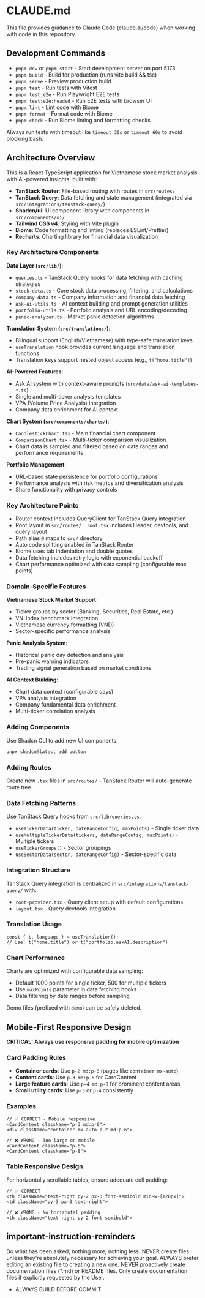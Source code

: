 # CLAUDE.md

This file provides guidance to Claude Code (claude.ai/code) when working with code in this repository.

## Development Commands

- `pnpm dev` or `pnpm start` - Start development server on port 5173
- `pnpm build` - Build for production (runs vite build && tsc)
- `pnpm serve` - Preview production build
- `pnpm test` - Run tests with Vitest
- `pnpm test:e2e` - Run Playwright E2E tests
- `pnpm test:e2e:headed` - Run E2E tests with browser UI
- `pnpm lint` - Lint code with Biome
- `pnpm format` - Format code with Biome  
- `pnpm check` - Run Biome linting and formatting checks

Always run tests with timeout like `timeout 30s` or `timeout 60s` to avoid blocking bash.

## Architecture Overview

This is a React TypeScript application for Vietnamese stock market analysis with AI-powered insights, built with:

- **TanStack Router**: File-based routing with routes in `src/routes/`
- **TanStack Query**: Data fetching and state management (integrated via `src/integrations/tanstack-query/`)
- **Shadcn/ui**: UI component library with components in `src/components/ui/`
- **Tailwind CSS v4**: Styling with Vite plugin
- **Biome**: Code formatting and linting (replaces ESLint/Prettier)
- **Recharts**: Charting library for financial data visualization

### Key Architecture Components

**Data Layer (`src/lib/`)**:
- `queries.ts` - TanStack Query hooks for data fetching with caching strategies
- `stock-data.ts` - Core stock data processing, filtering, and calculations
- `company-data.ts` - Company information and financial data fetching
- `ask-ai-utils.ts` - AI context building and prompt generation utilities
- `portfolio-utils.ts` - Portfolio analysis and URL encoding/decoding
- `panic-analyzer.ts` - Market panic detection algorithms

**Translation System (`src/translations/`)**:
- Bilingual support (English/Vietnamese) with type-safe translation keys
- `useTranslation` hook provides current language and translation functions
- Translation keys support nested object access (e.g., `t("home.title")`)

**AI-Powered Features**:
- Ask AI system with context-aware prompts (`src/data/ask-ai-templates-*.ts`)
- Single and multi-ticker analysis templates
- VPA (Volume Price Analysis) integration
- Company data enrichment for AI context

**Chart System (`src/components/charts/`)**:
- `CandlestickChart.tsx` - Main financial chart component
- `ComparisonChart.tsx` - Multi-ticker comparison visualization
- Chart data is sampled and filtered based on date ranges and performance requirements

**Portfolio Management**:
- URL-based state persistence for portfolio configurations
- Performance analysis with risk metrics and diversification analysis
- Share functionality with privacy controls

### Key Architecture Points

- Router context includes QueryClient for TanStack Query integration
- Root layout in `src/routes/__root.tsx` includes Header, devtools, and query layout
- Path alias `@` maps to `src/` directory
- Auto code splitting enabled in TanStack Router
- Biome uses tab indentation and double quotes
- Data fetching includes retry logic with exponential backoff
- Chart performance optimized with data sampling (configurable max points)

### Domain-Specific Features

**Vietnamese Stock Market Support**:
- Ticker groups by sector (Banking, Securities, Real Estate, etc.)
- VN-Index benchmark integration
- Vietnamese currency formatting (VND)
- Sector-specific performance analysis

**Panic Analysis System**:
- Historical panic day detection and analysis
- Pre-panic warning indicators
- Trading signal generation based on market conditions

**AI Context Building**:
- Chart data context (configurable days)
- VPA analysis integration
- Company fundamental data enrichment
- Multi-ticker correlation analysis

### Adding Components

Use Shadcn CLI to add new UI components:
```bash
pnpx shadcn@latest add button
```

### Adding Routes

Create new `.tsx` files in `src/routes/` - TanStack Router will auto-generate route tree.

### Data Fetching Patterns

Use TanStack Query hooks from `src/lib/queries.ts`:
- `useTickerData(ticker, dateRangeConfig, maxPoints)` - Single ticker data
- `useMultipleTickerData(tickers, dateRangeConfig, maxPoints)` - Multiple tickers
- `useTickerGroups()` - Sector groupings
- `useSectorData(sector, dateRangeConfig)` - Sector-specific data

### Integration Structure

TanStack Query integration is centralized in `src/integrations/tanstack-query/` with:
- `root-provider.tsx` - Query client setup with default configurations
- `layout.tsx` - Query devtools integration

### Translation Usage

```tsx
const { t, language } = useTranslation();
// Use: t("home.title") or t("portfolio.askAI.description")
```

### Chart Performance

Charts are optimized with configurable data sampling:
- Default 1000 points for single ticker, 500 for multiple tickers
- Use `maxPoints` parameter in data fetching hooks
- Data filtering by date ranges before sampling

Demo files (prefixed with `demo`) can be safely deleted.

## Mobile-First Responsive Design

**CRITICAL: Always use responsive padding for mobile optimization**

### Card Padding Rules
- **Container cards**: Use `p-2 md:p-6` (pages like `container mx-auto`)
- **Content cards**: Use `p-3 md:p-6` for CardContent
- **Large feature cards**: Use `p-4 md:p-8` for prominent content areas
- **Small utility cards**: Use `p-3` or `p-4` consistently

### Examples
```tsx
// ✅ CORRECT - Mobile responsive
<CardContent className="p-3 md:p-6">
<div className="container mx-auto p-2 md:p-6">

// ❌ WRONG - Too large on mobile  
<CardContent className="p-6">
<CardContent className="p-8">
```

### Table Responsive Design
For horizontally scrollable tables, ensure adequate cell padding:
```tsx
// ✅ CORRECT
<th className="text-right py-2 px-3 font-semibold min-w-[120px]">
<td className="py-3 px-3 text-right">

// ❌ WRONG - No horizontal padding
<th className="text-right py-2 font-semibold">
```

## important-instruction-reminders
Do what has been asked; nothing more, nothing less.
NEVER create files unless they're absolutely necessary for achieving your goal.
ALWAYS prefer editing an existing file to creating a new one.
NEVER proactively create documentation files (*.md) or README files. Only create documentation files if explicitly requested by the User.
- ALWAYS BUILD BEFORE COMMIT